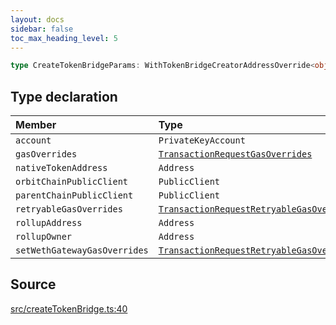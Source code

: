 ```yaml
---
layout: docs
sidebar: false
toc_max_heading_level: 5
---
```


```ts
type CreateTokenBridgeParams: WithTokenBridgeCreatorAddressOverride<object>;
```

## Type declaration

| Member | Type |
| :------ | :------ |
| `account` | `PrivateKeyAccount` |
| `gasOverrides` | [`TransactionRequestGasOverrides`](../../utils/gasOverrides/type-aliases/TransactionRequestGasOverrides.md) |
| `nativeTokenAddress` | `Address` |
| `orbitChainPublicClient` | `PublicClient` |
| `parentChainPublicClient` | `PublicClient` |
| `retryableGasOverrides` | [`TransactionRequestRetryableGasOverrides`](../../createTokenBridgePrepareTransactionRequest/type-aliases/TransactionRequestRetryableGasOverrides.md) |
| `rollupAddress` | `Address` |
| `rollupOwner` | `Address` |
| `setWethGatewayGasOverrides` | [`TransactionRequestRetryableGasOverrides`](../../createTokenBridgePrepareSetWethGatewayTransactionRequest/type-aliases/TransactionRequestRetryableGasOverrides.md) |

## Source

[src/createTokenBridge.ts:40](https://github.com/OffchainLabs/arbitrum-orbit-sdk/blob/27c24d61cdc7e62a81af29bd04f39d5a3549ecb3/src/createTokenBridge.ts#L40)
